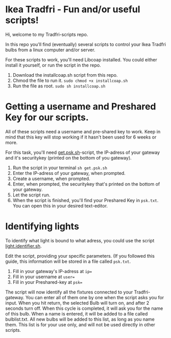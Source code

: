 # Ikea Tradfri - Fun and/or useful scripts!
Hi, welcome to my Tradfri-scripts repo.

In this repo you'll find (eventually) several scripts to control your Ikea Tradfri bulbs from a linux computer and/or server.

For these scripts to work, you'll need Libcoap installed. You could either install it yourself, or run the script in the repo.
1. Download the installcoap.sh script from this repo.
2. Chmod the file to run it. `sudo chmod +x installcoap.sh`
3. Run the file as root. `sudo sh installcoap.sh`

# Getting a username and Preshared Key for our scripts.
All of these scripts need a username and pre-shared key to work. Keep in mind that this key will stop working if it hasn't 
been used for 6 weeks or more.

For this task, you'll need [get.psk.sh](https://github.com/matmuilwijk/Scripts/blob/master/get.psk.sh)-script, the IP-adress of your gateway and it's securitykey (printed on the bottom of you gateway).

1. Run the script in your terminal `sh get.psk.sh`
2. Enter the IP-adress of your gateway, when prompted.
3. Create a username, when prompted.
4. Enter, when prompted, the securitykey that's printed on the bottom of your gateway.
5. Let the script run.
6. When the script is finished, you'll find your Preshared Key in `psk.txt`. You can open this in your desired text-editor.

# Identifying lights

To identify what light is bound to what adress, you could use the script [light.identifier.sh](https://github.com/matmuilwijk/Scripts/blob/master/light.identifier.sh).

Edit the script, providing your specific parameters. (If you followed this guide, this information will be stored in a file called `psk.txt`.
1. Fill in your gateway's IP-adress at `ip=`
2. Fill in your username at `user=`
3. Fill in your Preshared-key at `psk=`

The script will now identify all the fixtures connected to your Tradfri-gateway. You can enter all of them one by one when the script asks you for input. When you hit return, the selected Bulb will turn on, and after 2 seconds turn off. When this cycle is completed, it will ask you for the name of this bulb. When a name is entered, it will be added to a file called bulblist.txt. All new bulbs will be added to this list, as long as you name them. This list is for your use only, and will not be used directly in other scripts.
